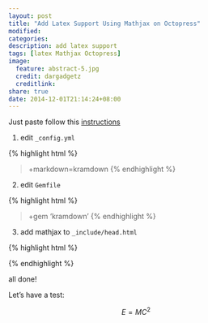 ```yaml
---
layout: post
title: "Add Latex Support Using Mathjax on Octopress"
modified:
categories: 
description: add latex support 
tags: [latex Mathjax Octopress]
image:
  feature: abstract-5.jpg
  credit: dargadgetz
  creditlink:
share: true
date: 2014-12-01T21:14:24+08:00
---
```



Just paste follow this [instructions](http://www.idryman.org/blog/2012/03/10/writing-math-equations-on-octopress/ )

1. edit `_config.yml`

{% highlight html %}
> +markdown=kramdown
{% endhighlight %}

2. edit `Gemfile`

{% highlight html %}
> +gem ‘kramdown’
{% endhighlight %}
3. add mathjax to `_include/head.html`

{% highlight html %}
<!-- mathjax config similar to math.stackexchange -->
<script type="text/x-mathjax-config">
MathJax.Hub.Config({
  jax: ["input/TeX", "output/HTML-CSS"],
  tex2jax: {
    inlineMath: [ ['$', '$'] ],
    displayMath: [ ['$$', '$$']],
    processEscapes: true,
    skipTags: ['script', 'noscript', 'style', 'textarea', 'pre', 'code']
  },
  messageStyle: "none",
  "HTML-CSS": { preferredFont: "TeX", availableFonts: ["STIX","TeX"] }
});
</script>
<script src="http://cdn.mathjax.org/mathjax/latest/MathJax.js?config=TeX-AMS_HTML" type="text/javascript"></script>
{% endhighlight %}

all done!

Let’s have a test:

$$
E=MC^2
$$

